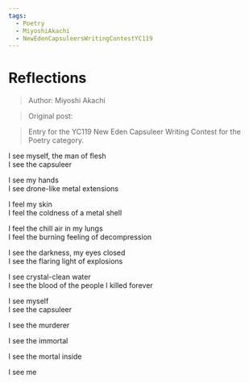```yaml
---
tags:
  - Poetry
  - MiyoshiAkachi
  - NewEdenCapsuleersWritingContestYC119
---
```


# Reflections

> Author: Miyoshi Akachi

> Original post:

> Entry for the YC119 New Eden Capsuleer Writing Contest for the Poetry category.

I see myself, the man of flesh<br>
I see the capsuleer

I see my hands<br>
I see drone-like metal extensions

I feel my skin<br>
I feel the coldness of a metal shell

I feel the chill air in my lungs<br>
I feel the burning feeling of decompression

I see the darkness, my eyes closed<br>
I see the flaring light of explosions

I see crystal-clean water<br>
I see the blood of the people I killed forever

I see myself<br>
I see the capsuleer

I see the murderer

I see the immortal

I see the mortal inside

I see me